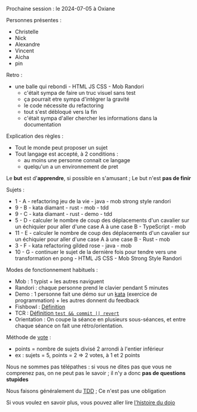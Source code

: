 Prochaine session : le 2024-07-05 à Oxiane

Personnes présentes :
- Christelle
- Nick
- Alexandre
- Vincent
- Aicha
- pin

Retro :
- une balle qui rebondi - HTML JS CSS - Mob Randori
  - c'était sympa de faire un truc visuel sans test
  - ça pourrait etre sympa d'intégrer la gravité
  - le code nécessite du refactoring
  - tout s'est débloqué vers la fin
  - c'était sympa d'aller chercher les informations dans la documentation

Explication des règles :
- Tout le monde peut proposer un sujet
- Tout langage est accepté, à 2 conditions :
  - au moins une personne connait ce langage
  - quelqu'un a un environnement de pret

Le **but** est d'**apprendre**, si possible en s'amusant ;
Le but n'est **pas de finir**

Sujets :
- 1 - A - refactoring jeu de la vie - java - mob strong style randori
- 9 - B - kata diamant - rust - mob - tdd
- 9 - C - kata diamant - rust - demo - tdd
- 5 - D - calculer le nombre de coup des déplacements d'un cavalier sur un échiquier pour aller d'une case A à une case B - TypeScript - mob
- 11 - E - calculer le nombre de coup des déplacements d'un cavalier sur un échiquier pour aller d'une case A à une case B - Rust - mob
- 3 - F - kata refactoring gilded rose - java - mob
- 10 - G - continuer le sujet de la dernière fois pour tendre vers une transformation en pong - HTML JS CSS - Mob Strong Style Randori

Modes de fonctionnement habituels :
- Mob : 1 typist + les autres naviguent
- Randori : chaque personne prend le clavier pendant 5 minutes
- Demo : 1 personne fait une démo sur un [kata] (exercice de programmation) + les autres donnent du feedback
- Fishbowl : [Définition][fishbowl]
- TCR : [Définition `test && commit || revert`][tcr]
- Orientation : On coupe la séance en plusieurs sous-séances,
  et entre chaque séance on fait une rétro/orientation.

Méthode de [vote] :
- points = nombre de sujets divisé 2 arrondi à l'entier inférieur
- ex : sujets = 5, points = 2 => 2 votes, à 1 et 2 points

Nous ne sommes pas télépathes :
si vous ne dites pas que vous ne comprenez pas, on ne peut pas le savoir ;
il n'y a donc **pas de questions stupides**

Nous faisons généralement du [TDD][test_driven_development] ;
Ce n'est pas une obligation

Si vous voulez en savoir plus, vous pouvez aller lire [l'histoire du dojo]

[kata]: https://web.archive.org/web/20040423023001/http://www.pragprog.com/pragdave/Practices/CodeKata.rdoc
[fishbowl]: https://en.wikipedia.org/wiki/Fishbowl_%28conversation%29
[tcr]: https://medium.com/@kentbeck_7670/test-commit-revert-870bbd756864
[vote]: https://emmanuelpaatz.com/dojosurvey
[test_driven_development]: https://fr.wikipedia.org/wiki/Test_driven_development
[l'histoire du dojo]: https://github.com/dojo-developpement-paris/dojo-developpement-paris.github.io/blob/main/history.md
